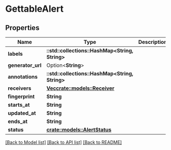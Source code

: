 # GettableAlert

## Properties

Name | Type | Description | Notes
------------ | ------------- | ------------- | -------------
**labels** | **::std::collections::HashMap<String, String>** |  | 
**generator_url** | Option<**String**> |  | [optional]
**annotations** | **::std::collections::HashMap<String, String>** |  | 
**receivers** | [**Vec<crate::models::Receiver>**](receiver.md) |  | 
**fingerprint** | **String** |  | 
**starts_at** | **String** |  | 
**updated_at** | **String** |  | 
**ends_at** | **String** |  | 
**status** | [**crate::models::AlertStatus**](alertStatus.md) |  | 

[[Back to Model list]](../README.md#documentation-for-models) [[Back to API list]](../README.md#documentation-for-api-endpoints) [[Back to README]](../README.md)


